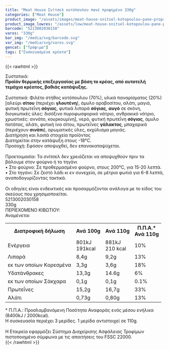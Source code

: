 ```yaml
---
title: "Meat House Σνίτσελ κοτόπουλου πανέ προψημένο 330g"
categories: ["Meat House"]
product_image: "/assets/images/meat-house-snitsel-kotopoulou-pane-propshmeno-330g.jpg"
product_image_lowres: "/assets/low/meat-house-snitsel-kotopoulou-pane-propshmeno-330g.jpg"
barcode: "5213002030158"
varos: "330g"
bar_img: "/media/svg/barcode.svg"
var_img: "/media/svg/varos.svg"
gencat: ["Τρόφιμα"]
tags: ["Συσκευασμένα κρέατα"]
---
```

{{< rawhtml >}}

<div class="product"><div id="sistatika">Συστατικά:</div><div class="alltext"><b>Προϊόν θερμικής επεξεργασίας με βάση το κρέας, από αυτοτελή τεμάχια κρέατος, βαθιάς κατάψυξης.</b><br><br>Συστατικά: Φιλέτο στήθος κοτόπουλου (70%), υλικά παναρίσματος (20%) [αλεύρι <strong>σίτου</strong> (περιέχει <strong>γλουτένη</strong>), άμυλο αραβoσίτου, αλάτι, μαγιά, φυτική πρωτεΐνη <strong>σόγιας</strong>, φυτικά λιπαρά <strong>σόγιας</strong>, <strong>αυγό</strong> σε σκόνη, διογκωτικές ύλες: δισόξινο πυροφωσφορικό νάτριο, ανθρακικό νάτριο, χρωστικές: αννάτο, κουρκουμίνη], νερό, φυτική πρωτεΐνη <strong>σόγιας</strong>, άμυλο πατάτας, αλάτι, φυτική ίνα σίτου, πρωτεΐνες <strong>γάλακτος</strong>, μπαχαρικά (περιέχουν <strong>σινάπι</strong>), αρωματικές ύλες, εκχύλισμα μαγιάς.<br></div><div id="loipa">Διατήρηση και λοιπά στοιχεία προϊόντος</div><div class="alltext">Διατηρείται στην κατάψυξη στους -18°C.<br>Προσοχή: Εφόσον αποψυχθεί, δεν επανακαταψύχεται.<br><br>Προετοιμασία: Τα σνίτσελ δεν χρειάζεται να αποψυχθούν πριν τα βάλουμε στον φούρνο ή το τηγάνι<br>• Στο φούρνο: Σε προθερμασμένο φούρνο, στους 200°C, για 15-20 λεπτά.<br>• Στο τηγάνι: Σε ζεστό λάδι κι εν συνεχεία, σε μέτρια φωτιά για 6-8 λεπτά, αναποδογυρίζοντας τακτικά.<br><br>Oι οδηγίες είναι ενδεικτικές και προσαρμόζονται ανάλογα με το είδος του σκεύους που χρησιμοποιείται.</div><div id="barcode"><div id="barimage1"></div><span id="bartext">5213002030158</span></div><div id="varos"><div id="varosimage1"></div><span id="varostext">330g</span></div><div id="kivotio">ΠΕΡΙΕΧΟΜΕΝΟ ΚΙΒΩΤΙΟΥ:<br>Αναμένεται</div><div class="tabout"><table id="diatable"><tbody><tr><th>Διατροφική δήλωση</th><th>Ανά 100g</th><th>Ανά 110g</th><th>Π.Π.Α.*<br>Ανά 110g</th></tr><tr><td class="texr2">Ενέργεια</td><td class="texr">801kJ<br>191kcal</td><td class="texr">881kJ<br>210 kcal</td><td class="texr">10%</td></tr><tr><td class="texr2">Λιπαρά</td><td class="texr">8,4g</td><td class="texr">9,2g</td><td class="texr">13%</td></tr><tr><td class="gray">εκ των οποίων Kορεσμένα</td><td class="gray2">3,3g</td><td class="gray2">3,6g</td><td class="gray2">18%</td></tr><tr><td class="texr2">Υδατάνθρακες</td><td class="texr">13,3g</td><td class="texr">14.6g</td><td class="texr">6%</td></tr><tr><td class="gray">εκ των οποίων Σάκχαρα</td><td class="gray2">0,1g</td><td class="gray2">0,1g</td><td class="gray2">0.1%</td></tr><tr><td class="texr2">Πρωτεΐνες</td><td class="texr">15,2g</td><td class="texr">16,7g</td><td class="texr">33%</td></tr><tr><td class="texr2">Αλάτι</td><td class="texr">0,73g</td><td class="texr">0,80g</td><td class="texr">13%</td></tr></tbody></table></div><div class="alltext">* Π.Π.Α.: Προσλαμβανόμενη Ποσότητα Αναφοράς ενός μέσου ενήλικα (8400kJ / 2000kcal).<br>Η συσκευασία περιέχει 3 μερίδες. 1 μερίδα αντιστοιχεί σε 110g.<br><br>Η Eταιρεία εφαρµόζει Σύστηµα Διαχείρισης Ασφάλειας Τροφίµων πιστοποιηµένο σύµφωνα µε τις απαιτήσεις του FSSC 22000.<br></div>
<div class="pimg"></div>
</div>
{{< /rawhtml >}}


